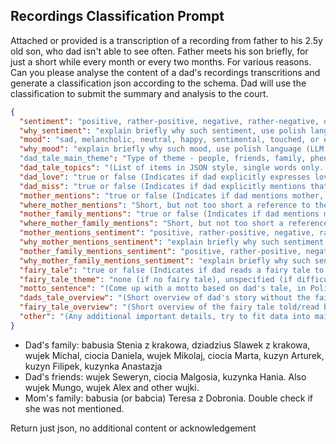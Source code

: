 ## Recordings Classification Prompt

Attached or provided is a transcription of a recording from father to his 2.5y old son, who dad isn't able to see often. Father meets his son briefly, for just a short while every month or every two months. For various reasons. Can you please analyse the content of a dad's recordings transcritions and generate a classification json according to the schema. Dad will use the classification to submit the summary and analysis to the court.

```json
{
  "sentiment": "positive, rather-positive, negative, rather-negative, or neutral (overall sentiment and tone of the recording)",
  "why_sentiment": "explain briefly why such sentiment, use polish language (LLM audit)",
  "mood": "sad, melancholic, neutral, happy, sentimental, touched, or enthusiastic (mood of the recording; choose the dominating one; don't use sentimental or touched just because dad misses son, only use those if dad is predominantly sentimental or touched)",
  "why_mood": "explain briefly why such mood, use polish language (LLM audit)"
  "dad_tale_main_theme": "Type of theme - people, friends, family, phenomena, places, animals, activities, education, innovation, AI, etc. (Choose a single, reasonably granular item for recordings bucketing)",
  "dad_tale_topics": "(List of items in JSON style, single words only. Main topics without reference to the fairy tale. These will be used for the tags cloud)",
  "dad_love": "true or false (Indicates if dad explicitly expresses love to his son)",
  "dad_miss": "true or false (Indicates if dad explicitly mentions that he misses his son)",
  "mother_mentions": "true or false (Indicates if dad mentions mother, even if only briefly)",
  "where_mother_mentions": "Short, but not too short a reference to the context in which mother was mentioned, in Polish (LLM audit)",
  "mother_family_mentions": "true or false (Indicates if dad mentions mother’s family, even if only briefly. Be careful to distinguish between dad's family and friends and mom's family)",
  "where_mother_family_mentions": "Short, but not too short a reference to the context in which mother’s family was mentioned, in Polish (LLM audit)",
  "mother_mentions_sentiment": "positive, rather-positive, negative, rather-negative, neutral, or none (Dad's sentiment or tone towards mother; use 'none' if not mentioned)",
  "why_mother_mentions_sentiment": "explain briefly why such sentiment, none if not mentioned",
  "mother_family_mentions_sentiment": "positive, rather-positive, negative, rather-negative, neutral, or none (Dad's sentiment or tone towards mother’s family; use 'none' if not mentioned)",
  "why_mother_family_mentions_sentiment": "explain briefly why such sentiment, none if not mentioned",
  "fairy_tale": "true or false (Indicates if dad reads a fairy tale to son)",
  "fairy_tale_theme": "none (if no fairy tale), unspecified (if difficult to determine), winnie the pooh, mis uszatek, dragons, dinosaurs, etc.",
  "motto_sentence": "(Come up with a motto based on dad's tale, in Polish. Avoid overly mentioning love, as it is common in every recording)",
  "dads_tale_overview": "(Short overview of dad's story without the fairy tale, keep it positive and in Polish. Can include a song, poem, or other non-fairy tale elements. In that case provide a short overview of a song or poem)",
  "fairy_tale_overview": "(Short overview of the fairy tale told/read by dad, keep it positive and in Polish. Use 'none' if no fairy tale)",
  "other": "(Any additional important details, try to fit data into main elements)"
}

```

- Dad's family: babusia Stenia z krakowa, dziadzius Slawek z krakowa, wujek Michal, ciocia Daniela, wujek Mikolaj, ciocia Marta, kuzyn Arturek, kuzyn Filipek, kuzynka Anastazja
- Dad's friends: wujek Seweryn, ciocia Malgosia, kuzynka Hania. Also wujek Mungo, wujek Alex and other wujki.
- Mom's family: babusia (or babcia) Teresa z Dobronia. Double check if she was not mentioned.

Return just json, no additional content or acknowledgement

